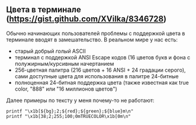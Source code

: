 ## Цвета в терминале (https://gist.github.com/XVilka/8346728)

Обычно начинающих пользователей проблемы с поддержкой цвета в терминале вводят в замешательство. В реальном мире у нас есть:

* старый добрый *голый* ASCII
* терминал с поддержкой ANSI Escape кодов (16 цветов букв и фона с полужирным/курсивным начертанием
* 256-цветная палитра (216 цветов + 16 ANSI + 24 градации серого), сами доступные цвета для использования в палитре 24-битные
* полноценная 24-битная поддержка цвета (также известная как true color, "888" или "16 миллионов цветов")

Далее примеры по тексту у меня почему-то не работают:

```
printf "\x1b[${bg};2;${red};${green};${blue}m\n"
printf "\x1b[38;2;255;100;0mTRUECOLOR\x1b[0m\n"
```
